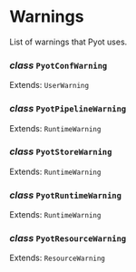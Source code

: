 # Warnings

List of warnings that Pyot uses.


### _class_ `PyotConfWarning`
Extends: `UserWarning`

### _class_ `PyotPipelineWarning`
Extends: `RuntimeWarning`

### _class_ `PyotStoreWarning`
Extends: `RuntimeWarning`

### _class_ `PyotRuntimeWarning`
Extends: `RuntimeWarning`

### _class_ `PyotResourceWarning`
Extends: `ResourceWarning`
